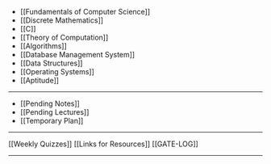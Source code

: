 
- [[Fundamentals of Computer Science]]
- [[Discrete Mathematics]]
- [[C]]
- [[Theory of Computation]]
- [[Algorithms]]
- [[Database Management System]]
- [[Data Structures]]
- [[Operating Systems]]
- [[Aptitude]]

---
- [[Pending Notes]]
- [[Pending Lectures]]
- [[Temporary Plan]]
---
[[Weekly Quizzes]]
[[Links for Resources]]
[[GATE-LOG]]

---